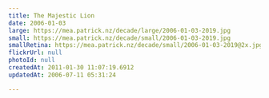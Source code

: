 ```yaml
---
title: The Majestic Lion
date: 2006-01-03
large: https://mea.patrick.nz/decade/large/2006-01-03-2019.jpg
small: https://mea.patrick.nz/decade/small/2006-01-03-2019.jpg
smallRetina: https://mea.patrick.nz/decade/small/2006-01-03-2019@2x.jpg
flickrUrl: null
photoId: null
createdAt: 2011-01-30 11:07:19.6912
updatedAt: 2006-07-11 05:31:24

---
```


